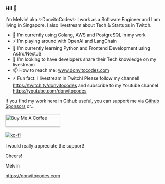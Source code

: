 ### Hi! 👋

I'm Melvin! aka ✨DonvitoCodes✨ I work as a Software Engineer and I am living in Singapore. I also livestream about Tech & Startups in Twitch. 

- 🔭 I’m currently using Golang, AWS and PostgreSQL in my work
- ⚡ I’m playing around with OpenAI and LangChain
- 🌱 I’m currently learning Python and Frontend Development using Astro/NextJS
- 👯 I’m looking to have developers share their Tech knowledge on my livestream
- 📫 How to reach me: www.donvitocodes.com
- ⚡ Fun fact: I livestream in Twitch! Please follow my channel! https://twitch.tv/donvitocodes and subscribe to my Youtube channel https://youtube.com/donvitocodes

If you find my work here in Github useful, you can support me via [Github Sponsors](https://github.com/sponsors/donvito) or...<br/><br/>
<a href="https://www.buymeacoffee.com/melvindave" target="_blank"><img src="https://cdn.buymeacoffee.com/buttons/v2/default-yellow.png" alt="Buy Me A Coffee" style="height: 38px !important;width: 170px !important;box-shadow: 0px 3px 2px 0px rgba(190, 190, 190, 0.5) !important;-webkit-box-shadow: 0px 3px 2px 0px rgba(190, 190, 190, 0.5) !important;" ></a><br/>
<br/>[![ko-fi](https://ko-fi.com/img/githubbutton_sm.svg)](https://ko-fi.com/H2H6KAVUJ)<br/><br/>
I would really appreciate the support!

Cheers!

Melvin

https://donvitocodes.com

<!--
**donvito/donvito** is a ✨ _special_ ✨ repository because its `README.md` (this file) appears on your GitHub profile.

Here are some ideas to get you started:

- 🔭 I’m currently working on ...
- 🌱 I’m currently learning ...
- 👯 I’m looking to collaborate on ...
- 🤔 I’m looking for help with ...
- 💬 Ask me about ...
- 📫 How to reach me: ...
- 😄 Pronouns: ...
- ⚡ Fun fact: ...
-->
